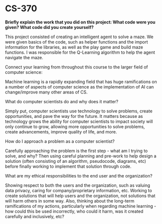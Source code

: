 # CS-370

**Briefly explain the work that you did on this project: What code were you given? What code did you create yourself?**

This project consisted of creating an intelligent agent to solve a maze.  We were given basics of the code, such as helper functions and the import information for the libraries, as well as the play game and build maze functions.  I was responsible for the Q-Learning algorithm to help the agent navigate the maze.

Connect your learning from throughout this course to the larger field of computer science:

Machine learning is a rapidly expanding field that has huge ramifications on a number of aspects of computer science as the implementation of AI can change/improve many other areas of CS.

What do computer scientists do and why does it matter?

Simply put, computer scientists use technology to solve problems, create opportunities, and pave the way for the future.  It matters because as technology grows the ability for computer scientists to impact society will only continue to grow, allowing more opportunities to solve problems, create advancements, improve quality of life, and more.

How do I approach a problem as a computer scientist?

Carefully approaching the problem is the first step - what am I trying to solve, and why?  Then using careful planning and pre-work to help design a solution (often consisting of an algorithm, pseudocode, diagrams, etc) before finally working to implement that solution through code.

What are my ethical responsibilities to the end user and the organization?

Showing respect to both the users and the organization, such as valuing data privacy, caring for company/proprietary information, etc.  Working to create solutions that will help users and the organization, not solutions that will harm others in some way.  Also, thinking about the long-term ramifications of my actions, particularly when regarding machine learning - how could this be used incorrectly, who could it harm, was it created carefully and inclusively, etc?
